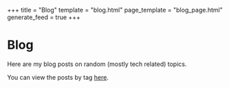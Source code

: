 +++
title = "Blog"
template = "blog.html"
page_template = "blog_page.html"
generate_feed = true
+++

# Blog

Here are my blog posts on random (mostly tech related) topics.

You can view the posts by tag [here](/tags/).
